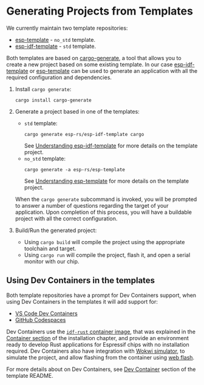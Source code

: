 # Generating Projects from Templates

We currently maintain two template repositories:
- [esp-template] - `no_std` template.
- [esp-idf-template] - `std` template.

Both templates are based on [cargo-generate], a tool that allows you to create a new project based on some existing template. In our case [esp-idf-template] or [esp-template] can be used to generate an application with all the required configuration and dependencies.

1. Install `cargo generate`:
    ```shell
    cargo install cargo-generate
    ```
2. Generate a project based in one of the templates:
    - `std` template:
        ```shell
        cargo generate esp-rs/esp-idf-template cargo
        ```
        See [Understanding esp-idf-template] for more details on the template project.
    - `no_std` template:
        ```shell
        cargo generate -a esp-rs/esp-template
        ```
        See [Understanding esp-template] for more details on the template project.

    When the `cargo generate` subcommand is invoked, you will be prompted to answer a number of questions regarding the target of your application. Upon completion of this process, you will have a buildable project with all the correct configuration.

3. Build/Run the generated project:
   - Using `cargo build` will compile the project using the appropriate toolchain and target.
   - Using `cargo run` will compile the project, flash it, and open a serial monitor with our chip.

## Using Dev Containers in the templates

Both template repositories have a prompt for Dev Containers support, when using Dev Containers in the templates it will add support for:
-  [VS Code Dev Containers]
-  [GitHub Codespaces]

Dev Containers use the [`idf-rust` container image], that was explained in the [Container section] of the installation chapter, and provide an environment ready to develop Rust applications for Espressif chips with no installation required. Dev Containers also have integration with [Wokwi simulator], to simulate the project, and allow flashing from the container using [web flash].

For more details about on Dev Containers, see [Dev Container] section of the template README.

[cargo-generate]: https://github.com/cargo-generate/cargo-generate
[esp-idf-template]: https://github.com/esp-rs/esp-idf-template
[esp-template]: https://github.com/esp-rs/esp-template
[VS Code Dev Containers]: https://code.visualstudio.com/docs/remote/containers#_quick-start-open-an-existing-folder-in-a-container
[GitHub Codespaces]: https://docs.github.com/en/codespaces/developing-in-codespaces/creating-a-codespace
[Container section]: ../../installation/index.md#using-containers
[Wokwi simulator]: https://wokwi.com/
[web flash]: https://github.com/bjoernQ/esp-web-flash-server
[Dev Container]: https://github.com/esp-rs/esp-template/tree/main/docs#dev-containers
[Understanding esp-template]: ./esp-template.md
[Understanding esp-idf-template]: ./esp-idf-template.md
[`idf-rust` container image]: https://hub.docker.com/r/espressif/idf-rust/tags

